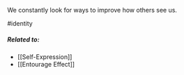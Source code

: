 We constantly look for ways to improve how others see us.

#identity

##### Related to:

- [[Self-Expression]] 
- [[Entourage Effect]] 